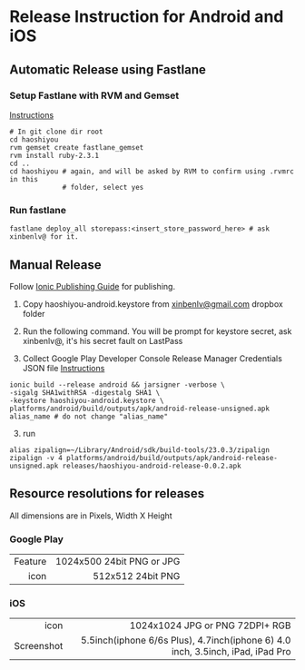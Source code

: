 # Release Instruction for Android and iOS

## Automatic Release using Fastlane
### Setup Fastlane with RVM and Gemset
[Instructions](https://coderwall.com/p/bvkgtw/easy-way-to-create-gemset-per-project-using-rvm)
```shell
# In git clone dir root 
cd haoshiyou
rvm gemset create fastlane_gemset
rvm install ruby-2.3.1
cd ..
cd haoshiyou # again, and will be asked by RVM to confirm using .rvmrc in this 
             # folder, select yes

```

### Run fastlane

```shell
fastlane deploy_all storepass:<insert_store_password_here> # ask xinbenlv@ for it. 
```

## Manual Release

Follow [Ionic Publishing Guide](http://ionicframework.com/docs/guide/publishing.html)
for publishing.

1. Copy haoshiyou-android.keystore from xinbenlv@gmail.com dropbox folder

2. Run the following command. You will be prompt for keystore secret, ask xinbenlv@, it's his
secret fault on LastPass
3. Collect Google Play Developer Console Release Manager Credentials JSON file
[Instructions](https://docs.fastlane.tools/getting-started/android/setup/#collect-your-google-credentials)

```
ionic build --release android && jarsigner -verbose \
-sigalg SHA1withRSA -digestalg SHA1 \
-keystore haoshiyou-android.keystore \
platforms/android/build/outputs/apk/android-release-unsigned.apk alias_name # do not change "alias_name"
```

3. run

```
alias zipalign=~/Library/Android/sdk/build-tools/23.0.3/zipalign
zipalign -v 4 platforms/android/build/outputs/apk/android-release-unsigned.apk releases/haoshiyou-android-release-0.0.2.apk
```

## Resource resolutions for releases

All dimensions are in Pixels, Width X Height

### Google Play

| | |
|------:| -------:|
|Feature | 1024x500 24bit PNG or JPG|
|icon    | 512x512 24bit PNG|

### iOS

|||
|----------:| -------:|
|icon        |  1024x1024 JPG or PNG 72DPI+ RGB |
|Screenshot  |  5.5inch(iphone 6/6s Plus), 4.7inch(iphone 6) 4.0 inch, 3.5inch, iPad, iPad Pro|
